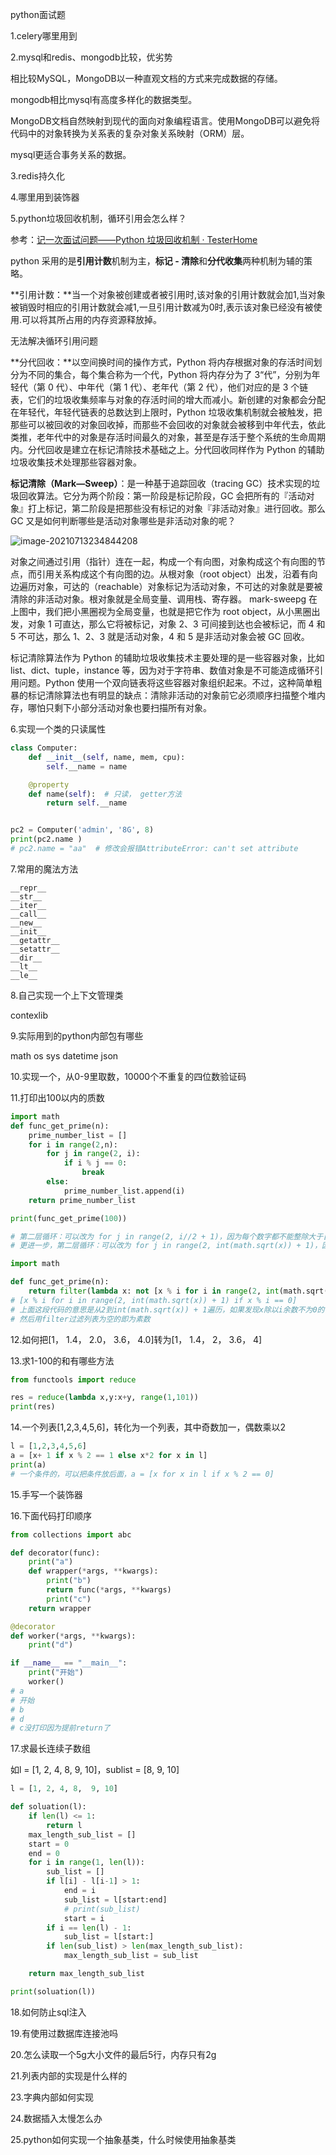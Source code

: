 python面试题



1.celery哪里用到



2.mysql和redis、mongodb比较，优劣势

相比较MySQL，MongoDB以一种直观文档的方式来完成数据的存储。

mongodb相比mysql有高度多样化的数据类型。

MongoDB文档自然映射到现代的面向对象编程语言。使用MongoDB可以避免将代码中的对象转换为关系表的复杂对象关系映射（ORM）层。

mysql更适合事务关系的数据。



3.redis持久化



4.哪里用到装饰器





5.python垃圾回收机制，循环引用会怎么样？

参考：[记一次面试问题——Python 垃圾回收机制 · TesterHome](https://testerhome.com/topics/16556)



python 采用的是**引用计数**机制为主，**标记 - 清除**和**分代收集**两种机制为辅的策略。

**引用计数：**当一个对象被创建或者被引用时,该对象的引用计数就会加1,当对象被销毁时相应的引用计数就会减1,一旦引用计数减为0时,表示该对象已经没有被使用.可以将其所占用的内存资源释放掉。

无法解决循环引用问题

**分代回收：**以空间换时间的操作方式，Python 将内存根据对象的存活时间划分为不同的集合，每个集合称为一个代，Python 将内存分为了 3“代”，分别为年轻代（第 0 代）、中年代（第 1 代）、老年代（第 2 代），他们对应的是 3 个链表，它们的垃圾收集频率与对象的存活时间的增大而减小。新创建的对象都会分配在年轻代，年轻代链表的总数达到上限时，Python 垃圾收集机制就会被触发，把那些可以被回收的对象回收掉，而那些不会回收的对象就会被移到中年代去，依此类推，老年代中的对象是存活时间最久的对象，甚至是存活于整个系统的生命周期内。分代回收是建立在标记清除技术基础之上。分代回收同样作为 Python 的辅助垃圾收集技术处理那些容器对象。

**标记清除（Mark—Sweep）**：是一种基于追踪回收（tracing GC）技术实现的垃圾回收算法。它分为两个阶段：第一阶段是标记阶段，GC 会把所有的『活动对象』打上标记，第二阶段是把那些没有标记的对象『非活动对象』进行回收。那么 GC 又是如何判断哪些是活动对象哪些是非活动对象的呢？

![image-20210713234844208](C:\Users\cheny\AppData\Roaming\Typora\typora-user-images\image-20210713234844208.png)

对象之间通过引用（指针）连在一起，构成一个有向图，对象构成这个有向图的节点，而引用关系构成这个有向图的边。从根对象（root object）出发，沿着有向边遍历对象，可达的（reachable）对象标记为活动对象，不可达的对象就是要被清除的非活动对象。根对象就是全局变量、调用栈、寄存器。 mark-sweepg 在上图中，我们把小黑圈视为全局变量，也就是把它作为 root object，从小黑圈出发，对象 1 可直达，那么它将被标记，对象 2、3 可间接到达也会被标记，而 4 和 5 不可达，那么 1、2、3 就是活动对象，4 和 5 是非活动对象会被 GC 回收。

标记清除算法作为 Python 的辅助垃圾收集技术主要处理的是一些容器对象，比如 list、dict、tuple，instance 等，因为对于字符串、数值对象是不可能造成循环引用问题。Python 使用一个双向链表将这些容器对象组织起来。不过，这种简单粗暴的标记清除算法也有明显的缺点：清除非活动的对象前它必须顺序扫描整个堆内存，哪怕只剩下小部分活动对象也要扫描所有对象。



6.实现一个类的只读属性

```python
class Computer:
    def __init__(self, name, mem, cpu):
        self.__name = name

    @property
    def name(self):  # 只读， getter方法
        return self.__name


pc2 = Computer('admin', '8G', 8)
print(pc2.name )
# pc2.name = "aa"  # 修改会报错AttributeError: can't set attribute
```





7.常用的魔法方法

```
__repr__
__str__
__iter__
__call__
__new__
__init__
__getattr__
__setattr__
__dir__
__lt__
__le__
```





8.自己实现一个上下文管理类

contexlib



9.实际用到的python内部包有哪些

math	os	sys	datetime	json



10.实现一个，从0-9里取数，10000个不重复的四位数验证码





11.打印出100以内的质数

```python
import math
def func_get_prime(n):
    prime_number_list = []
    for i in range(2,n):
        for j in range(2, i):
            if i % j == 0:
                break
        else:
            prime_number_list.append(i)
    return prime_number_list

print(func_get_prime(100))

# 第二层循环：可以改为 for j in range(2, i//2 + 1)，因为每个数字都不能整除大于自己一半以上的数字
# 更进一步，第二层循环：可以改为 for j in range(2, int(math.sqrt(x)) + 1)，因为一个数字可以整除他的平方根加一以上的数，那一定可以整除平方根或平方根以下的数
```



```python
import math

def func_get_prime(n):
    return filter(lambda x: not [x % i for i in range(2, int(math.sqrt(x)) + 1) if x % i == 0], range(2, n + 1))
# [x % i for i in range(2, int(math.sqrt(x)) + 1) if x % i == 0]
# 上面这段代码的意思是从2到int(math.sqrt(x)) + 1遍历，如果发现x除以i余数不为0的，就加到列表里。
# 然后用filter过滤列表为空的即为素数
```



12.如何把[1， 1.4， 2.0， 3.6， 4.0]转为[1， 1.4， 2， 3.6， 4]



13.求1-100的和有哪些方法

```python
from functools import reduce

res = reduce(lambda x,y:x+y, range(1,101))
print(res)
```





14.一个列表[1,2,3,4,5,6]，转化为一个列表，其中奇数加一，偶数乘以2

```python
l = [1,2,3,4,5,6]
a = [x+ 1 if x % 2 == 1 else x*2 for x in l]
print(a)
# 一个条件的，可以把条件放后面，a = [x for x in l if x % 2 == 0]
```



15.手写一个装饰器





16.下面代码打印顺序

```python
from collections import abc

def decorator(func):
    print("a")
    def wrapper(*args, **kwargs):
        print("b")
        return func(*args, **kwargs)
        print("c")
    return wrapper

@decorator
def worker(*args, **kwargs):
    print("d")

if __name__ == "__main__":
    print("开始")
    worker()
# a
# 开始
# b
# d
# c没打印因为提前return了
```



17.求最长连续子数组

如l = [1, 2, 4, 8,  9, 10]，sublist = [8, 9, 10]

```python
l = [1, 2, 4, 8,  9, 10]

def soluation(l):
    if len(l) <= 1:
        return l
    max_length_sub_list = []
    start = 0
    end = 0
    for i in range(1, len(l)):
        sub_list = []
        if l[i] - l[i-1] > 1:
            end = i
            sub_list = l[start:end]
            # print(sub_list)
            start = i
        if i == len(l) - 1:
            sub_list = l[start:]
        if len(sub_list) > len(max_length_sub_list):
            max_length_sub_list = sub_list

    return max_length_sub_list

print(soluation(l))
```



18.如何防止sql注入





19.有使用过数据库连接池吗



20.怎么读取一个5g大小文件的最后5行，内存只有2g





21.列表内部的实现是什么样的





23.字典内部如何实现





24.数据插入太慢怎么办





25.python如何实现一个抽象基类，什么时候使用抽象基类











